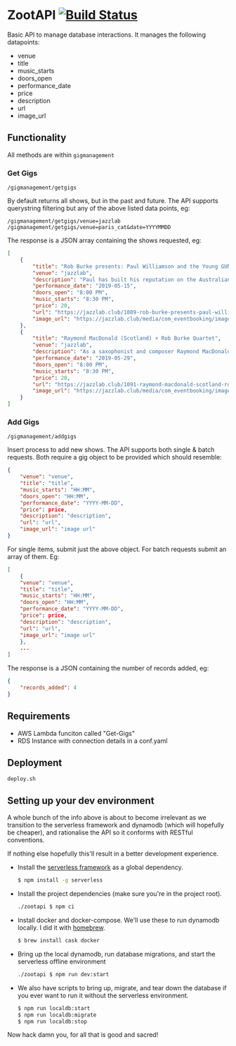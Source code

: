 # ZootAPI       [![Build Status](https://travis-ci.org/zootytooty/ZootAPI.svg?branch=master)](https://travis-ci.org/zootytooty/ZootAPI)

Basic API to manage database interactions. It manages the following datapoints:
- venue    
- title    
- music_starts    
- doors_open    
- performance_date    
- price    
- description    
- url    
- image_url 

## Functionality

All methods are within `gigmanagement`

### Get Gigs

`/gigmanagement/getgigs`

By default returns all shows, but in the past and future. The API supports querystring filtering but any of the above listed data points, eg:
```http
/gigmanagement/getgigs/venue=jazzlab
/gigmanagement/getgigs/venue=paris_cat&date=YYYYMMDD
```

The response is a JSON array containing the shows requested, eg:
```JSON
[
    {
        "title": "Rob Burke presents: Paul Williamson and the Young GUNS",
        "venue": "jazzlab",
        "description": "Paul has built his reputation on the Australian jazz and improvisation scene as an individual voice in trumpet and composition. Tonight he is joined by some of the rising stars of the Australian jazz scene.  ",
        "performance_date": "2019-05-15",
        "doors_open": "8:00 PM",
        "music_starts": "8:30 PM",
        "price": 20,
        "url": "https://jazzlab.club/1089-rob-burke-presents-paul-williamson-and-the-young-guns",
        "image_url": "https://jazzlab.club/media/com_eventbooking/images/PW-Image.jpg"
    },
    {
        "title": "Raymond MacDonald (Scotland) + Rob Burke Quartet",
        "venue": "jazzlab",
        "description": "As a saxophonist and composer Raymond MacDonald's work is informed by a view of improvisation as a social, collaborative and uniquely creative process that provides opportunities to develop new ways of working musically. Raymond will be joined by Rob Burke (saxophone), Paul Grabowsky (piano), Nick Haywood (bass), Tony Floyd (drums)",
        "performance_date": "2019-05-29",
        "doors_open": "8:00 PM",
        "music_starts": "8:30 PM",
        "price": 20,
        "url": "https://jazzlab.club/1091-raymond-macdonald-scotland-rob-burke-quartet",
        "image_url": "https://jazzlab.club/media/com_eventbooking/images/RaymondMacDonald.jpg"
    }
]

```

### Add Gigs

`/gigmanagement/addgigs`

Insert process to add new shows. The API supports both single & batch requests. Both require a gig object to be provided which should resemble:
```json
{
    "venue": "venue",
    "title": "title",
    "music_starts": "HH:MM",
    "doors_open": "HH:MM",
    "performance_date": "YYYY-MM-DD",
    "price": price,
    "description": "description",
    "url": "url",
    "image_url": "image url" 
}
```

For single items, submit just the above object. For batch requests submit an array of them. Eg:
```json
[
    {
    "venue": "venue",
    "title": "title",
    "music_starts": "HH:MM",
    "doors_open": "HH:MM",
    "performance_date": "YYYY-MM-DD",
    "price": price,
    "description": "description",
    "url": "url",
    "image_url": "image url" 
    },
    ...
]
```

The response is a JSON containing the number of records added, eg:
```JSON
{
    "records_added": 4
}
```


## Requirements
- AWS Lambda funciton called "Get-Gigs"
- RDS Instance with connection details in a conf.yaml


## Deployment

```shell
deploy.sh
```

## Setting up your dev environment

A whole bunch of the info above is about to become irrelevant as we transition to the serverless framework and dynamodb (which will hopefully be cheaper), and rationalise the API so it conforms with RESTful conventions.

If nothing else hopefully this'll result in a better development experience.

- Install the [serverless framework](https://www.serverless.com/framework/docs/) as a global dependency.
    ```bash
    $ npm install -g serverless
    ```

- Install the project dependencies (make sure you're in the project root).
    ```bash
    ./zootapi $ npm ci
    ```

- Install docker and docker-compose. We'll use these to run dynamodb locally. I did it with [homebrew](https://brew.sh/).
    ```bash
    $ brew install cask docker
    ```

- Bring up the local dynamodb, run database migrations, and start the serverless offline environment
    ```bash
    ./zootapi $ npm run dev:start
    ```

- We also have scripts to bring up, migrate, and tear down the database if you ever want to run it without the serverless environment.
    ```bash
    $ npm run localdb:start
    $ npm run localdb:migrate
    $ npm run localdb:stop
    ```

Now hack damn you, for all that is good and sacred!
